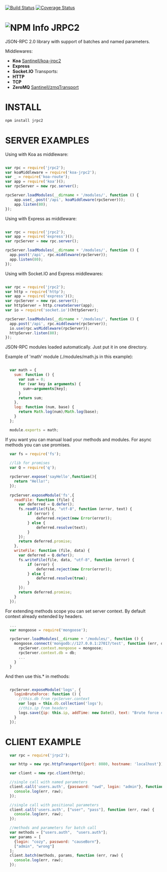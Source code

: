 [![Build Status](https://travis-ci.org/Santinell/jrpc2.svg?branch=master)](https://travis-ci.org/Santinell/jrpc2) [![Coverage Status](https://coveralls.io/repos/Santinell/jrpc2/badge.png)](https://coveralls.io/r/Santinell/jrpc2)

![NPM Info](https://nodei.co/npm/jrpc2.png?downloads=true)
JRPC2
======

JSON-RPC 2.0 library with support of batches and named parameters.

Middlewares:
+ **Koa** [Santinell/koa-jrpc2](https://github.com/Santinell/koa-jrpc2)
+ **Express**
+ **Socket.IO**
Transports:
+ **HTTP**
+ **TCP**
+ **ZeroMQ** [Santinell/zmqTransport](https://github.com/Santinell/zmqTransport)


INSTALL
=======

```bash
npm install jrpc2
```

SERVER EXAMPLES
===============

Using with Koa as middleware:
               
```javascript

var rpc = require('jrpc2');
var koaMiddleware = require('koa-jrpc2');
var _ = require('koa-route');
var app = require('koa')();
var rpcServer = new rpc.server();

rpcServer.loadModules(__dirname + '/modules/', function () {
    app.use(_.post('/api', koaMiddleware(rpcServer)));
    app.listen(80);
});

```

Using with Express as middleware:

```javascript

var rpc = require('jrpc2');
var app = require('express')();
var rpcServer = new rpc.server();

rpcServer.loadModules(__dirname + '/modules/', function () {
  app.post('/api', rpc.middleware(rpcServer));  
  app.listen(80);
});

```

Using with Socket.IO and Express middlewares:

```javascript

var rpc = require('jrpc2');
var http = require('http');
var app = require('express')();
var rpcServer = new rpc.server();
var httpServer = http.createServer(app);
var io = require('socket.io')(httpServer);

rpcServer.loadModules(__dirname + '/modules/', function () {
  app.post('/api', rpc.middleware(rpcServer));
  io.use(rpc.wsMiddleware(rpcServer));
  httpServer.listen(80);
});

```

JSON-RPC modules loaded automatically. Just put it in one directory.

Example of 'math' module (./modules/math.js in this example):

```javascript

  var math = {
    sum: function () {
      var sum = 0;
      for (var key in arguments) {
        sum+=arguments[key];
      }
      return sum;
    },
    log: function (num, base) {
      return Math.log(num)/Math.log(base);
    }
  };

  module.exports = math;
```

If you want you can manual load your methods and modules.
For async methods you can use promises.

```javascript
  var fs = require('fs');
  
  //lib for promises
  var Q = require('q');

  rpcServer.expose('sayHello',function(){
    return "Hello!";
  });  
 
  rpcServer.exposeModule('fs',{    
    readFile: function (file) {
      var deferred = Q.defer();
      fs.readFile(file, "utf-8", function (error, text) {
          if (error) {
              deferred.reject(new Error(error));
          } else {
              deferred.resolve(text);
          }
      });
      return deferred.promise;
    },
    writeFile: function (file, data) {
      var deferred = Q.defer();
      fs.writeFile(file, data, "utf-8", function (error) {
          if (error) {
              deferred.reject(new Error(error));
          } else {
              deferred.resolve(true);
          }
      });
      return deferred.promise;
    }
  });
```

For extending methods scope you can set server context.
By default context already extended by headers.

```javascript
  ...
  var mongoose = require('mongoose');

  rpcServer.loadModules(__dirname + '/modules/', function () {
    mongoose.connect('mongodb://127.0.0.1:27017/test', function (err, db) {
      rpcServer.context.mongoose = mongoose;
      rpcServer.context.db = db;   
      ...
    }
  }
```

And then use this.* in methods:

```javascript

  rpcServer.exposeModule('logs', {    
    loginBruteForce: function () {
      //this.db from rpcServer.context
      var logs = this.db.collection('logs');
      //this.ip from headers
      logs.save({ip: this.ip, addTime: new Date(), text: "Brute force of login form"});
    }
  });
```

CLIENT EXAMPLE
==============

```javascript
  var rpc = require('jrpc2');

  var http = new rpc.httpTransport({port: 8080, hostname: 'localhost'});

  var client = new rpc.client(http);

  //single call with named parameters
  client.call('users.auth', {password: "swd", login: "admin"}, function (err, raw) {
    console.log(err, raw);
  });

  //single call with positional parameters
  client.call('users.auth', ["user", "pass"], function (err, raw) {
    console.log(err, raw);
  });

  //methods and parameters for batch call
  var methods = ["users.auth",  "users.auth"];
  var params = [
    {login: "cozy", password: "causeBorn"},
    ["admin", "wrong"]
  ];
  client.batch(methods, params, function (err, raw) {
    console.log(err, raw);
  });
```


